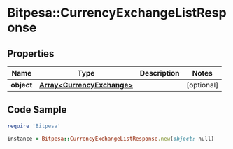 # Bitpesa::CurrencyExchangeListResponse

## Properties

Name | Type | Description | Notes
------------ | ------------- | ------------- | -------------
**object** | [**Array&lt;CurrencyExchange&gt;**](CurrencyExchange.md) |  | [optional] 

## Code Sample

```ruby
require 'Bitpesa'

instance = Bitpesa::CurrencyExchangeListResponse.new(object: null)
```


